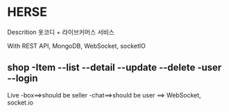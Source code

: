 # HERSE

Descrition
옷코디 + 라이브커머스 서비스

With REST API, MongoDB, WebSocket, socketIO

shop
-Item
--list
--detail
--update
--delete
-user
--login
--
Live
-box==>should be seller
-chat==>should be user
==> WebSocket, socket.io
